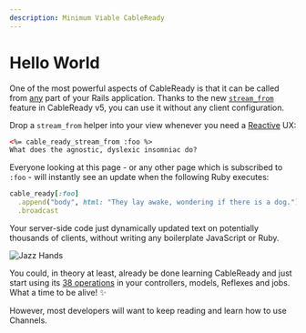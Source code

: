 ```yaml
---
description: Minimum Viable CableReady
---
```


# Hello World

One of the most powerful aspects of CableReady is that it can be called from [any](/guide/cableready-everywhere) part of your Rails application. Thanks to the new [`stream_from`](/guide/cable-ready-stream-from) feature in CableReady v5, you can use it without any client configuration.

Drop a `stream_from` helper into your view whenever you need a [Reactive](https://obie.medium.com/react-is-dead-long-live-reactive-rails-long-live-stimulusreflex-and-viewcomponent-cd061e2b0fe2) UX:

```html
<%= cable_ready_stream_from :foo %>
What does the agnostic, dyslexic insomniac do?
```

Everyone looking at this page - or any other page which is subscribed to `:foo` - will instantly see an update when the following Ruby executes:

```ruby
cable_ready[:foo]
  .append("body", html: "They lay awake, wondering if there is a dog.")
  .broadcast
```

Your server-side code just dynamically updated text on potentially thousands of clients, without writing any boilerplate JavaScript or Ruby.

![Jazz Hands](/eunji.gif)

You could, in theory at least, already be done learning CableReady and just start using its [38 operations](/reference/operations/) in your controllers, models, Reflexes and jobs. What a time to be alive! ✨

However, most developers will want to keep reading and learn how to use Channels.
